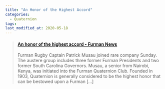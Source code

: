 ```yaml
---
title: "An Honor of the Highest Accord"
categories:
  - Quaternion
tags:
last_modified_at: 2020-05-18
---
```


<div class="align-left">
<blockquote class=“embedly-card”><h4><a href=“https://news.furman.edu/2017/03/27/an-honor-of-the-highest-accord/”>An honor of the highest accord - Furman News</a></h4><p>Furman Rugby Captain Patrick Musau joined rare company Sunday. The austere group includes three former Furman Presidents and two former South Carolina Governors. Musau, a senior from Nairobi, Kenya, was initiated into the Furman Quaternion Club. Founded in 1903, Quaternion is generally considered to be the highest honor that can be bestowed upon a Furman [...]</p></blockquote>
<script async src=“//cdn.embedly.com/widgets/platform.js” charset=“UTF-8"></script>
</div>